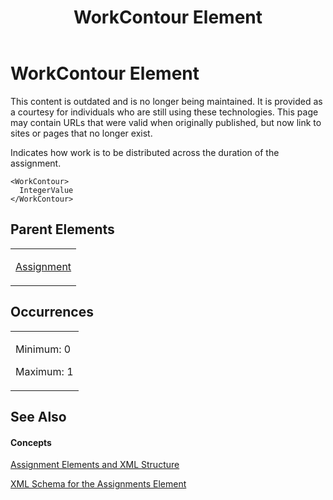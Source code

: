 ﻿---
title: WorkContour Element
TOCTitle: WorkContour Element
ms:assetid: f0384509-c8b2-4802-b4a7-3d81040910ef
ms:mtpsurl: https://msdn.microsoft.com/en-us/library/Bb968726(v=office.12)
ms:contentKeyID: 13188416
ms.date: 05/05/2014
mtps_version: v=office.12
f1_keywords:
- WorkContour element
---

# WorkContour Element

This content is outdated and is no longer being maintained. It is provided as a courtesy for individuals who are still using these technologies. This page may contain URLs that were valid when originally published, but now link to sites or pages that no longer exist.

Indicates how work is to be distributed across the duration of the assignment.

    <WorkContour>
      IntegerValue
    </WorkContour>

## Parent Elements

<table>
<colgroup>
<col style="width: 100%" />
</colgroup>
<tbody>
<tr class="odd">
<td><p><a href="bb968611(v=office.12).md">Assignment</a></p></td>
</tr>
</tbody>
</table>

## Occurrences

<table>
<colgroup>
<col style="width: 100%" />
</colgroup>
<tbody>
<tr class="odd">
<td><p>Minimum: 0</p>
<p>Maximum: 1</p></td>
</tr>
</tbody>
</table>

## See Also

#### Concepts

[Assignment Elements and XML Structure](bb968738\(v=office.12\).md)

[XML Schema for the Assignments Element](bb968414\(v=office.12\).md)

